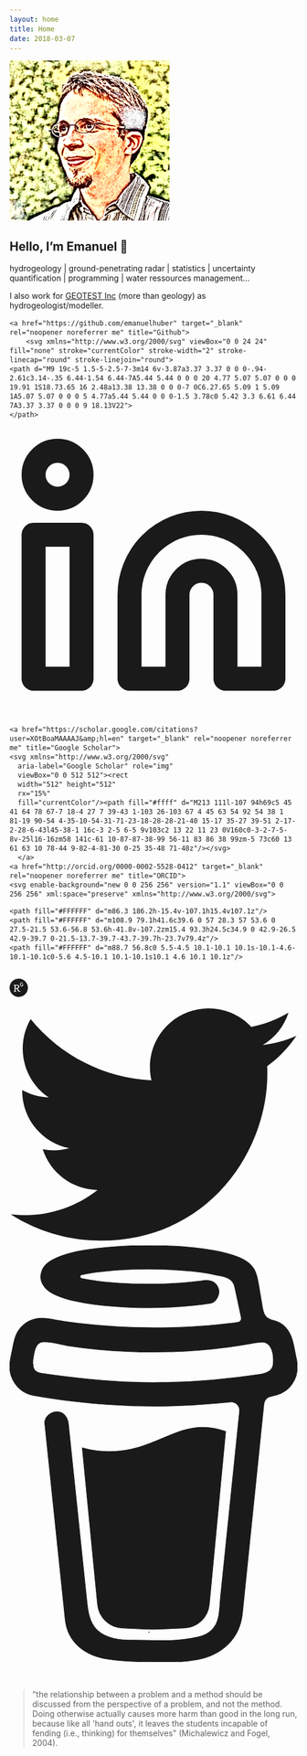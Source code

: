 ```yaml
---
layout: home
title: Home
date: 2018-03-07
---
```



<div class="profile_inner">
    <img src="public/img/emanuelhuber_mod.png" alt="profile picture" width="280" height="280">
        <h2>Hello, I’m Emanuel 👋</h2>
        <div class="profile-description">
        <p>
        hydrogeology | ground-penetrating radar | statistics | uncertainty quantification | programming | water ressources management... </p>
        <p> I also work for <a href="https://www.geotest.ch" alt="GEOTEST">GEOTEST Inc</a> (more than geology) as hydrogeologist/modeller.</p>
        </div><div class="social-icons">
    
    <a href="https://github.com/emanuelhuber" target="_blank" rel="noopener noreferrer me" title="Github">
        <svg xmlns="http://www.w3.org/2000/svg" viewBox="0 0 24 24" fill="none" stroke="currentColor" stroke-width="2" stroke-linecap="round" stroke-linejoin="round">
    <path d="M9 19c-5 1.5-5-2.5-7-3m14 6v-3.87a3.37 3.37 0 0 0-.94-2.61c3.14-.35 6.44-1.54 6.44-7A5.44 5.44 0 0 0 20 4.77 5.07 5.07 0 0 0 19.91 1S18.73.65 16 2.48a13.38 13.38 0 0 0-7 0C6.27.65 5.09 1 5.09 1A5.07 5.07 0 0 0 5 4.77a5.44 5.44 0 0 0-1.5 3.78c0 5.42 3.3 6.61 6.44 7A3.37 3.37 0 0 0 9 18.13V22">
    </path>
</svg>
    </a>
    <a href="https://www.linkedin.com/in/emanuelhuber/" target="_blank" rel="noopener noreferrer me" title="Linkedin">
        <svg xmlns="http://www.w3.org/2000/svg" viewBox="0 0 24 24" fill="none" stroke="currentColor" stroke-width="2" stroke-linecap="round" stroke-linejoin="round">
    <path d="M16 8a6 6 0 0 1 6 6v7h-4v-7a2 2 0 0 0-2-2 2 2 0 0 0-2 2v7h-4v-7a6 6 0 0 1 6-6z"></path>
    <rect x="2" y="9" width="4" height="12"></rect>
    <circle cx="4" cy="4" r="2"></circle>
</svg>
    </a>
    
    <a href="https://scholar.google.com/citations?user=XOtBoaMAAAAJ&amp;hl=en" target="_blank" rel="noopener noreferrer me" title="Google Scholar">
    <svg xmlns="http://www.w3.org/2000/svg"
      aria-label="Google Scholar" role="img"
      viewBox="0 0 512 512"><rect
      width="512" height="512"
      rx="15%"
      fill="currentColor"/><path fill="#ffff" d="M213 111l-107 94h69c5 45 41 64 78 67-7 18-4 27 7 39-43 1-103 26-103 67 4 45 63 54 92 54 38 1 81-19 90-54 4-35-10-54-31-71-23-18-28-28-21-40 15-17 35-27 39-51 2-17-2-28-6-43l45-38-1 16c-3 2-5 6-5 9v103c2 13 22 11 23 0V160c0-3-2-7-5-8v-25l16-16zm58 141c-61 10-87-87-38-99 56-11 83 86 38 99zm-5 73c60 13 61 63 10 78-44 9-82-4-81-30 0-25 35-48 71-48z"/></svg>
      </a>
    <a href="http://orcid.org/0000-0002-5528-0412" target="_blank" rel="noopener noreferrer me" title="ORCID">
    <svg enable-background="new 0 0 256 256" version="1.1" viewBox="0 0 256 256" xml:space="preserve" xmlns="http://www.w3.org/2000/svg">

<path fill="currentColor" d="m256 128c0 70.7-57.3 128-128 128s-128-57.3-128-128 57.3-128 128-128 128 57.3 128 128z"/>

	<path fill="#FFFFFF" d="m86.3 186.2h-15.4v-107.1h15.4v107.1z"/>
	<path fill="#FFFFFF" d="m108.9 79.1h41.6c39.6 0 57 28.3 57 53.6 0 27.5-21.5 53.6-56.8 53.6h-41.8v-107.2zm15.4 93.3h24.5c34.9 0 42.9-26.5 42.9-39.7 0-21.5-13.7-39.7-43.7-39.7h-23.7v79.4z"/>
	<path fill="#FFFFFF" d="m88.7 56.8c0 5.5-4.5 10.1-10.1 10.1s-10.1-4.6-10.1-10.1c0-5.6 4.5-10.1 10.1-10.1s10.1 4.6 10.1 10.1z"/>

</svg></a>	
		<a href="https://www.researchgate.net/profile/Emanuel_Huber" target="_blank" rel="noopener noreferrer me" title="ResearchGate"><svg width="32px" height="32px" version="1.1" viewBox="0 0 32 32" xml:space="preserve" xmlns="http://www.w3.org/2000/svg">
  <path fill="currentColor" d="m32.04 15.97c0 8.85-7.18 16.03-16.02 16.03-8.85 0-16.02-7.18-16.02-16.03s7.17-16.03 16.02-16.03c8.84 0 16.02 7.18 16.02 16.03zm-14.79 7c-1.43-0.28-2.28-1.11-4.45-4.33-0.72-1.08-0.72-1.08-1.42-1.13-1.03-0.07-0.95-0.25-0.92 2.02 0.04 2.58 0.01 2.52 1.5 2.77 0.39 0.06 0.42 0.09 0.42 0.32 0 0.26 0 0.26-2.62 0.28-2.46 0.02-2.62 0.01-2.67-0.14-0.1-0.29 0.05-0.43 0.59-0.53 0.61-0.11 0.93-0.36 1.01-0.78 0.04-0.16 0.05-2.32 0.03-4.8-0.03-5.21 0.03-4.9-0.93-5.11-0.6-0.13-0.79-0.27-0.71-0.51 0.06-0.16 0.19-0.17 2.92-0.22 4.06-0.08 4.82 0.05 5.9 1.01 1.13 1.01 1.29 2.55 0.39 3.84-0.4 0.58-1.2 1.2-1.82 1.43-0.29 0.11-0.53 0.23-0.53 0.27 0 0.12 0.92 1.43 1.49 2.13 1.52 1.85 2.34 2.57 3.19 2.79 0.53 0.14 0.68 0.29 0.53 0.55-0.16 0.27-0.96 0.33-1.9 0.14zm-3.83-6.63c2-0.82 2.15-3.57 0.25-4.38-0.49-0.21-0.62-0.22-1.85-0.22-1.33 0-1.33 0-1.35 2.31-0.02 1.27-0.01 2.37 0.02 2.43 0.09 0.21 2.34 0.1 2.93-0.14zm6.97-2.85c-1.55-0.29-2.06-1.24-1.98-3.68 0.04-1.35 0.15-1.72 0.67-2.28 0.92-0.99 3.2-0.9 4.04 0.16 0.36 0.45 0.33 0.59-0.17 0.74-0.39 0.13-0.39 0.13-0.75-0.23-0.85-0.82-2.32-0.52-2.58 0.54-0.13 0.47-0.12 2.46 0.01 2.91 0.35 1.27 2.46 1.27 2.82 0 0.22-0.81 0.17-0.87-0.8-0.92-0.47-0.02-0.47-0.02-0.47-0.41 0-0.38 0-0.38 1.12-0.41 1.45-0.03 1.43-0.05 1.36 1.01-0.09 1.33-0.45 1.97-1.32 2.35-0.57 0.24-1.35 0.33-1.95 0.22z"/>
  <path fill="#FFFFFF" d="m17.25 22.97c-1.43-0.28-2.28-1.11-4.45-4.33-0.72-1.08-0.72-1.08-1.42-1.13-1.03-0.07-0.95-0.25-0.92 2.02 0.04 2.58 0.01 2.52 1.5 2.77 0.39 0.06 0.42 0.09 0.42 0.32 0 0.26 0 0.26-2.62 0.28-2.46 0.02-2.62 0.01-2.67-0.14-0.1-0.29 0.05-0.43 0.59-0.53 0.61-0.11 0.93-0.36 1.01-0.78 0.04-0.16 0.05-2.32 0.03-4.8-0.03-5.21 0.03-4.9-0.93-5.11-0.6-0.13-0.79-0.27-0.71-0.51 0.06-0.16 0.19-0.17 2.92-0.22 4.06-0.08 4.82 0.05 5.9 1.01 1.13 1.01 1.29 2.55 0.39 3.84-0.4 0.58-1.2 1.2-1.82 1.43-0.29 0.11-0.53 0.23-0.53 0.27 0 0.12 0.92 1.43 1.49 2.13 1.52 1.85 2.34 2.57 3.19 2.79 0.53 0.14 0.68 0.29 0.53 0.55-0.16 0.27-0.96 0.33-1.9 0.14zm-3.83-6.63c2-0.82 2.15-3.57 0.25-4.38-0.49-0.21-0.62-0.22-1.85-0.22-1.33 0-1.33 0-1.35 2.31-0.02 1.27-0.01 2.37 0.02 2.43 0.09 0.21 2.34 0.1 2.93-0.14zm6.97-2.85c-1.55-0.29-2.06-1.24-1.98-3.68 0.04-1.35 0.15-1.72 0.67-2.28 0.92-0.99 3.2-0.9 4.04 0.16 0.36 0.45 0.33 0.59-0.17 0.74-0.39 0.13-0.39 0.13-0.75-0.23-0.85-0.82-2.32-0.52-2.58 0.54-0.13 0.47-0.12 2.46 0.01 2.91 0.35 1.27 2.46 1.27 2.82 0 0.22-0.81 0.17-0.87-0.8-0.92-0.47-0.02-0.47-0.02-0.47-0.41 0-0.38 0-0.38 1.12-0.41 1.45-0.03 1.43-0.05 1.36 1.01-0.09 1.33-0.45 1.97-1.32 2.35-0.57 0.24-1.35 0.33-1.95 0.22z"/>
 
</svg></a>
<a href="https://twitter.com/DrEmanuelHuber" target="_blank" rel="noopener noreferrer me" title="Twitter">
<svg version="1.1" viewBox="0 0 248 204" xml:space="preserve" xmlns="http://www.w3.org/2000/svg">
  <path d="M221.95 51.29c.15 2.17.15 4.34.15 6.53 0 66.73-50.8 143.69-143.69 143.69v-.04c-27.44.04-54.31-7.82-77.41-22.64 3.99.48 8 .72 12.02.73 22.74.02 44.83-7.61 62.72-21.66-21.61-.41-40.56-14.5-47.18-35.07 7.57 1.46 15.37 1.16 22.8-.87-23.56-4.76-40.51-25.46-40.51-49.5v-.64c7.02 3.91 14.88 6.08 22.92 6.32C11.58 63.31 4.74 33.79 18.14 10.71c25.64 31.55 63.47 50.73 104.08 52.76-4.07-17.54 1.49-35.92 14.61-48.25 20.34-19.12 52.33-18.14 71.45 2.19 11.31-2.23 22.15-6.38 32.07-12.26-3.77 11.69-11.66 21.62-22.2 27.93 10.01-1.18 19.79-3.86 29-7.95-6.78 10.16-15.32 19.01-25.2 26.16z" fill="currentColor"/>
</svg></a>
<a href="https://www.buymeacoffee.com/EmanuelHuber" target="_blank" rel="noopener noreferrer me" title="Buymeacoffee">
        <svg viewBox="0 0 884 1279" fill="none" stroke="currentColor" stroke-width="2" xmlns="http://www.w3.org/2000/svg">
    <path d="M791.109 297.518L790.231 297.002L788.201 296.383C789.018 297.072 790.04 297.472 791.109 297.518Z" fill="currentColor"></path>
    <path d="M803.896 388.891L802.916 389.166L803.896 388.891Z" fill="currentColor"></path>
    <path d="M791.484 297.377C791.359 297.361 791.237 297.332 791.118 297.29C791.111 297.371 791.111 297.453 791.118 297.534C791.252 297.516 791.379 297.462 791.484 297.377Z" fill="currentColor"></path>
    <path d="M791.113 297.529H791.244V297.447L791.113 297.529Z" fill="currentColor"></path>
    <path d="M803.111 388.726L804.591 387.883L805.142 387.573L805.641 387.04C804.702 387.444 803.846 388.016 803.111 388.726Z" fill="currentColor"></path>
    <path d="M793.669 299.515L792.223 298.138L791.243 297.605C791.77 298.535 792.641 299.221 793.669 299.515Z" fill="currentColor"></path>
    <path d="M430.019 1186.18C428.864 1186.68 427.852 1187.46 427.076 1188.45L427.988 1187.87C428.608 1187.3 429.485 1186.63 430.019 1186.18Z" fill="currentColor"></path>
    <path d="M641.187 1144.63C641.187 1143.33 640.551 1143.57 640.705 1148.21C640.705 1147.84 640.86 1147.46 640.929 1147.1C641.015 1146.27 641.084 1145.46 641.187 1144.63Z" fill="currentColor"></path>
    <path d="M619.284 1186.18C618.129 1186.68 617.118 1187.46 616.342 1188.45L617.254 1187.87C617.873 1187.3 618.751 1186.63 619.284 1186.18Z" fill="currentColor"></path>
    <path d="M281.304 1196.06C280.427 1195.3 279.354 1194.8 278.207 1194.61C279.136 1195.06 280.065 1195.51 280.684 1195.85L281.304 1196.06Z" fill="currentColor"></path>
    <path d="M247.841 1164.01C247.704 1162.66 247.288 1161.35 246.619 1160.16C247.093 1161.39 247.489 1162.66 247.806 1163.94L247.841 1164.01Z" fill="currentColor"></path>
    <path d="M472.623 590.836C426.682 610.503 374.546 632.802 306.976 632.802C278.71 632.746 250.58 628.868 223.353 621.274L270.086 1101.08C271.74 1121.13 280.876 1139.83 295.679 1153.46C310.482 1167.09 329.87 1174.65 349.992 1174.65C349.992 1174.65 416.254 1178.09 438.365 1178.09C462.161 1178.09 533.516 1174.65 533.516 1174.65C553.636 1174.65 573.019 1167.08 587.819 1153.45C602.619 1139.82 611.752 1121.13 613.406 1101.08L663.459 570.876C641.091 563.237 618.516 558.161 593.068 558.161C549.054 558.144 513.591 573.303 472.623 590.836Z" fill="currentColor"></path>
    <path d="M78.6885 386.132L79.4799 386.872L79.9962 387.182C79.5987 386.787 79.1603 386.435 78.6885 386.132Z" fill="currentColor"></path>
    <path d="M879.567 341.849L872.53 306.352C866.215 274.503 851.882 244.409 819.19 232.898C808.711 229.215 796.821 227.633 788.786 220.01C780.751 212.388 778.376 200.55 776.518 189.572C773.076 169.423 769.842 149.257 766.314 129.143C763.269 111.85 760.86 92.4243 752.928 76.56C742.604 55.2584 721.182 42.8009 699.88 34.559C688.965 30.4844 677.826 27.0375 666.517 24.2352C613.297 10.1947 557.342 5.03277 502.591 2.09047C436.875 -1.53577 370.983 -0.443234 305.422 5.35968C256.625 9.79894 205.229 15.1674 158.858 32.0469C141.91 38.224 124.445 45.6399 111.558 58.7341C95.7448 74.8221 90.5829 99.7026 102.128 119.765C110.336 134.012 124.239 144.078 138.985 150.737C158.192 159.317 178.251 165.846 198.829 170.215C256.126 182.879 315.471 187.851 374.007 189.968C438.887 192.586 503.87 190.464 568.44 183.618C584.408 181.863 600.347 179.758 616.257 177.304C634.995 174.43 647.022 149.928 641.499 132.859C634.891 112.453 617.134 104.538 597.055 107.618C594.095 108.082 591.153 108.512 588.193 108.942L586.06 109.252C579.257 110.113 572.455 110.915 565.653 111.661C551.601 113.175 537.515 114.414 523.394 115.378C491.768 117.58 460.057 118.595 428.363 118.647C397.219 118.647 366.058 117.769 334.983 115.722C320.805 114.793 306.661 113.611 292.552 112.177C286.134 111.506 279.733 110.801 273.333 110.009L267.241 109.235L265.917 109.046L259.602 108.134C246.697 106.189 233.792 103.953 221.025 101.251C219.737 100.965 218.584 100.249 217.758 99.2193C216.932 98.1901 216.482 96.9099 216.482 95.5903C216.482 94.2706 216.932 92.9904 217.758 91.9612C218.584 90.9319 219.737 90.2152 221.025 89.9293H221.266C232.33 87.5721 243.479 85.5589 254.663 83.8038C258.392 83.2188 262.131 82.6453 265.882 82.0832H265.985C272.988 81.6186 280.026 80.3625 286.994 79.5366C347.624 73.2301 408.614 71.0801 469.538 73.1014C499.115 73.9618 528.676 75.6996 558.116 78.6935C564.448 79.3474 570.746 80.0357 577.043 80.8099C579.452 81.1025 581.878 81.4465 584.305 81.7391L589.191 82.4445C603.438 84.5667 617.61 87.1419 631.708 90.1703C652.597 94.7128 679.422 96.1925 688.713 119.077C691.673 126.338 693.015 134.408 694.649 142.03L696.732 151.752C696.786 151.926 696.826 152.105 696.852 152.285C701.773 175.227 706.7 198.169 711.632 221.111C711.994 222.806 712.002 224.557 711.657 226.255C711.312 227.954 710.621 229.562 709.626 230.982C708.632 232.401 707.355 233.6 705.877 234.504C704.398 235.408 702.75 235.997 701.033 236.236H700.895L697.884 236.649L694.908 237.044C685.478 238.272 676.038 239.419 666.586 240.486C647.968 242.608 629.322 244.443 610.648 245.992C573.539 249.077 536.356 251.102 499.098 252.066C480.114 252.57 461.135 252.806 442.162 252.771C366.643 252.712 291.189 248.322 216.173 239.625C208.051 238.662 199.93 237.629 191.808 236.58C198.106 237.389 187.231 235.96 185.029 235.651C179.867 234.928 174.705 234.177 169.543 233.397C152.216 230.798 134.993 227.598 117.7 224.793C96.7944 221.352 76.8005 223.073 57.8906 233.397C42.3685 241.891 29.8055 254.916 21.8776 270.735C13.7217 287.597 11.2956 305.956 7.64786 324.075C4.00009 342.193 -1.67805 361.688 0.472751 380.288C5.10128 420.431 33.165 453.054 73.5313 460.35C111.506 467.232 149.687 472.807 187.971 477.556C338.361 495.975 490.294 498.178 641.155 484.129C653.44 482.982 665.708 481.732 677.959 480.378C681.786 479.958 685.658 480.398 689.292 481.668C692.926 482.938 696.23 485.005 698.962 487.717C701.694 490.429 703.784 493.718 705.08 497.342C706.377 500.967 706.846 504.836 706.453 508.665L702.633 545.797C694.936 620.828 687.239 695.854 679.542 770.874C671.513 849.657 663.431 928.434 655.298 1007.2C653.004 1029.39 650.71 1051.57 648.416 1073.74C646.213 1095.58 645.904 1118.1 641.757 1139.68C635.218 1173.61 612.248 1194.45 578.73 1202.07C548.022 1209.06 516.652 1212.73 485.161 1213.01C450.249 1213.2 415.355 1211.65 380.443 1211.84C343.173 1212.05 297.525 1208.61 268.756 1180.87C243.479 1156.51 239.986 1118.36 236.545 1085.37C231.957 1041.7 227.409 998.039 222.9 954.381L197.607 711.615L181.244 554.538C180.968 551.94 180.693 549.376 180.435 546.76C178.473 528.023 165.207 509.681 144.301 510.627C126.407 511.418 106.069 526.629 108.168 546.76L120.298 663.214L145.385 904.104C152.532 972.528 159.661 1040.96 166.773 1109.41C168.15 1122.52 169.44 1135.67 170.885 1148.78C178.749 1220.43 233.465 1259.04 301.224 1269.91C340.799 1276.28 381.337 1277.59 421.497 1278.24C472.979 1279.07 524.977 1281.05 575.615 1271.72C650.653 1257.95 706.952 1207.85 714.987 1130.13C717.282 1107.69 719.576 1085.25 721.87 1062.8C729.498 988.559 737.115 914.313 744.72 840.061L769.601 597.451L781.009 486.263C781.577 480.749 783.905 475.565 787.649 471.478C791.392 467.391 796.352 464.617 801.794 463.567C823.25 459.386 843.761 452.245 859.023 435.916C883.318 409.918 888.153 376.021 879.567 341.849ZM72.4301 365.835C72.757 365.68 72.1548 368.484 71.8967 369.792C71.8451 367.813 71.9483 366.058 72.4301 365.835ZM74.5121 381.94C74.6842 381.819 75.2003 382.508 75.7337 383.334C74.925 382.576 74.4089 382.009 74.4949 381.94H74.5121ZM76.5597 384.641C77.2996 385.897 77.6953 386.689 76.5597 384.641V384.641ZM80.672 387.979H80.7752C80.7752 388.1 80.9645 388.22 81.0333 388.341C80.9192 388.208 80.7925 388.087 80.6548 387.979H80.672ZM800.796 382.989C793.088 390.319 781.473 393.726 769.996 395.43C641.292 414.529 510.713 424.199 380.597 419.932C287.476 416.749 195.336 406.407 103.144 393.382C94.1102 392.109 84.3197 390.457 78.1082 383.798C66.4078 371.237 72.1548 345.944 75.2003 330.768C77.9878 316.865 83.3218 298.334 99.8572 296.355C125.667 293.327 155.64 304.218 181.175 308.09C211.917 312.781 242.774 316.538 273.745 319.36C405.925 331.405 540.325 329.529 671.92 311.91C695.906 308.686 719.805 304.941 743.619 300.674C764.835 296.871 788.356 289.731 801.175 311.703C809.967 326.673 811.137 346.701 809.778 363.615C809.359 370.984 806.139 377.915 800.779 382.989H800.796Z" fill="currentColor"></path>
</svg>
    </a>

<br>	
				
				
</div>

<blockquote class="home">"the relationship between a problem and a method should be discussed from the perspective of a problem, and not the method. Doing otherwise actually causes more harm than good in the long run, because like all 'hand outs', it leaves the students incapable of fending (i.e., thinking) for themselves" (Michalewicz and Fogel, 2004).</blockquote>




